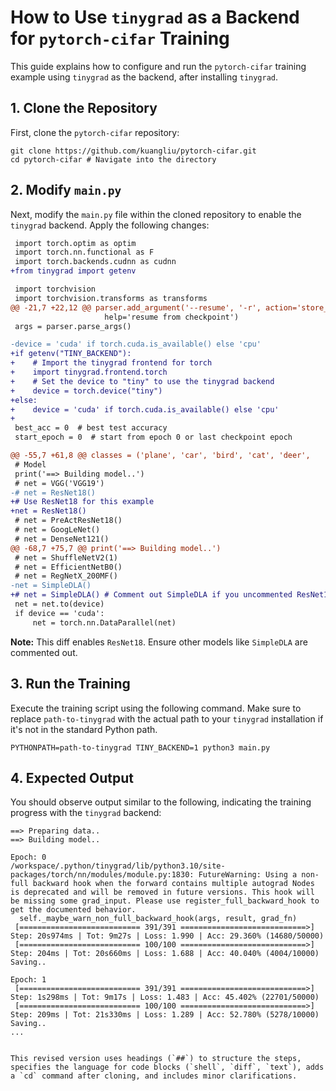 # How to Use `tinygrad` as a Backend for `pytorch-cifar` Training

This guide explains how to configure and run the `pytorch-cifar` training example using `tinygrad` as the backend, after installing `tinygrad`.

## 1. Clone the Repository

First, clone the `pytorch-cifar` repository:

```shell
git clone https://github.com/kuangliu/pytorch-cifar.git
cd pytorch-cifar # Navigate into the directory
```

## 2. Modify `main.py`

Next, modify the `main.py` file within the cloned repository to enable the `tinygrad` backend. Apply the following changes:

```diff
 import torch.optim as optim
 import torch.nn.functional as F
 import torch.backends.cudnn as cudnn
+from tinygrad import getenv

 import torchvision
 import torchvision.transforms as transforms
@@ -21,7 +22,12 @@ parser.add_argument('--resume', '-r', action='store_true',
                     help='resume from checkpoint')
 args = parser.parse_args()

-device = 'cuda' if torch.cuda.is_available() else 'cpu'
+if getenv("TINY_BACKEND"):
+    # Import the tinygrad frontend for torch
+    import tinygrad.frontend.torch
+    # Set the device to "tiny" to use the tinygrad backend
+    device = torch.device("tiny")
+else:
+    device = 'cuda' if torch.cuda.is_available() else 'cpu'
+
 best_acc = 0  # best test accuracy
 start_epoch = 0  # start from epoch 0 or last checkpoint epoch

@@ -55,7 +61,8 @@ classes = ('plane', 'car', 'bird', 'cat', 'deer',
 # Model
 print('==> Building model..')
 # net = VGG('VGG19')
-# net = ResNet18()
+# Use ResNet18 for this example
+net = ResNet18()
 # net = PreActResNet18()
 # net = GoogLeNet()
 # net = DenseNet121()
@@ -68,7 +75,7 @@ print('==> Building model..')
 # net = ShuffleNetV2(1)
 # net = EfficientNetB0()
 # net = RegNetX_200MF()
-net = SimpleDLA()
+# net = SimpleDLA() # Comment out SimpleDLA if you uncommented ResNet18
 net = net.to(device)
 if device == 'cuda':
     net = torch.nn.DataParallel(net)
```

**Note:** This diff enables `ResNet18`. Ensure other models like `SimpleDLA` are commented out.

## 3. Run the Training

Execute the training script using the following command. Make sure to replace `path-to-tinygrad` with the actual path to your `tinygrad` installation if it's not in the standard Python path.

```shell
PYTHONPATH=path-to-tinygrad TINY_BACKEND=1 python3 main.py
```

## 4. Expected Output

You should observe output similar to the following, indicating the training progress with the `tinygrad` backend:

```text
==> Preparing data..
==> Building model..

Epoch: 0
/workspace/.python/tinygrad/lib/python3.10/site-packages/torch/nn/modules/module.py:1830: FutureWarning: Using a non-full backward hook when the forward contains multiple autograd Nodes is deprecated and will be removed in future versions. This hook will be missing some grad_input. Please use register_full_backward_hook to get the documented behavior.
  self._maybe_warn_non_full_backward_hook(args, result, grad_fn)
 [=========================== 391/391 ============================>]  Step: 20s974ms | Tot: 9m27s | Loss: 1.990 | Acc: 29.360% (14680/50000)
 [=========================== 100/100 ============================>]  Step: 204ms | Tot: 20s660ms | Loss: 1.688 | Acc: 40.040% (4004/10000)
Saving..

Epoch: 1
 [=========================== 391/391 ============================>]  Step: 1s298ms | Tot: 9m17s | Loss: 1.483 | Acc: 45.402% (22701/50000)
 [=========================== 100/100 ============================>]  Step: 209ms | Tot: 21s330ms | Loss: 1.289 | Acc: 52.780% (5278/10000)
Saving..
...
```
```

This revised version uses headings (`##`) to structure the steps, specifies the language for code blocks (`shell`, `diff`, `text`), adds a `cd` command after cloning, and includes minor clarifications.
